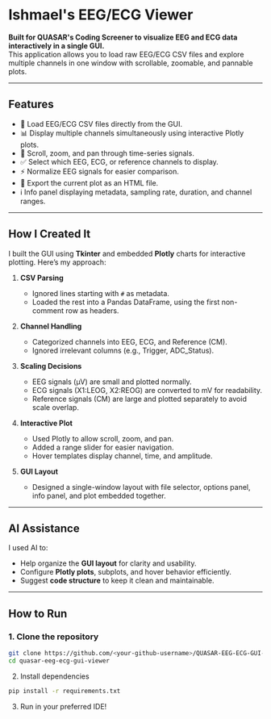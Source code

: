 # Ishmael's EEG/ECG Viewer

**Built for QUASAR's Coding Screener to visualize EEG and ECG data interactively in a single GUI.**  
This application allows you to load raw EEG/ECG CSV files and explore multiple channels in one window with scrollable, zoomable, and pannable plots.

---

## Features

- 📂 Load EEG/ECG CSV files directly from the GUI.  
- 📊 Display multiple channels simultaneously using interactive Plotly plots.  
- 🔄 Scroll, zoom, and pan through time-series signals.  
- ✅ Select which EEG, ECG, or reference channels to display.  
- ⚡ Normalize EEG signals for easier comparison.  
- 💾 Export the current plot as an HTML file.  
- ℹ️ Info panel displaying metadata, sampling rate, duration, and channel ranges.  

---

## How I Created It

I built the GUI using **Tkinter** and embedded **Plotly** charts for interactive plotting. Here’s my approach:

1. **CSV Parsing**  
   - Ignored lines starting with `#` as metadata.  
   - Loaded the rest into a Pandas DataFrame, using the first non-comment row as headers.  

2. **Channel Handling**  
   - Categorized channels into EEG, ECG, and Reference (CM).  
   - Ignored irrelevant columns (e.g., Trigger, ADC_Status).  

3. **Scaling Decisions**  
   - EEG signals (μV) are small and plotted normally.  
   - ECG signals (X1:LEOG, X2:REOG) are converted to mV for readability.  
   - Reference signals (CM) are large and plotted separately to avoid scale overlap.  

4. **Interactive Plot**  
   - Used Plotly to allow scroll, zoom, and pan.  
   - Added a range slider for easier navigation.  
   - Hover templates display channel, time, and amplitude.  

5. **GUI Layout**  
   - Designed a single-window layout with file selector, options panel, info panel, and plot embedded together.  

---

## AI Assistance

I used AI to:

- Help organize the **GUI layout** for clarity and usability.  
- Configure **Plotly plots**, subplots, and hover behavior efficiently.  
- Suggest **code structure** to keep it clean and maintainable.  

---

## How to Run

### 1. Clone the repository
``` bash
git clone https://github.com/<your-github-username>/QUASAR-EEG-ECG-GUI-Viewer.git
cd quasar-eeg-ecg-gui-viewer 
```

2. Install dependencies
```bash
pip install -r requirements.txt
``` 

3. Run in your preferred IDE!
